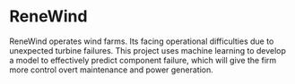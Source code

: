 # ReneWind
ReneWind operates wind farms. Its facing operational difficulties due to unexpected turbine failures. This project uses machine learning to develop a model to effectively predict component failure, which will give the firm more control overt maintenance and power generation.
